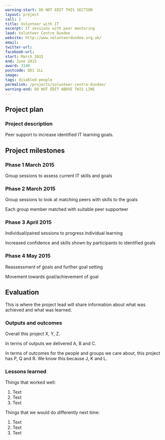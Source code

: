 ```yaml
---
warning-start: DO NOT EDIT THIS SECTION
layout: project
call: 1
title: Volunteer with IT
excerpt: IT sessions with peer mentoring
lead: Volunteer Centre Dundee
website: http://www.volunteerdundee.org.uk/
email: 
twitter-url: 
facebook-url: 
start: March 2015
end: June 2015
award: 3148
postcode: DD1 1LL
image:
tags: disabled-people 
permalink: /projects/volunteer-centre-dundee/
warning-end: DO NOT EDIT ABOVE THIS LINE
---
```


## Project plan

### Project description

Peer support to increase identified IT learning goals.


## Project milestones

### Phase 1 March 2015

Group sessions to assess current IT skills and goals

### Phase 2 March 2015 

Group sessions to look at matching peers with skills to the goals

Each group member matched with suitable peer supporteer

### Phase 3 April 2015

Individual/paired sessions to progress individual learning

Increased confidence and skills shown by participants to identified goals

### Phase 4 May 2015

Reassessment of goals and further goal setting

Movement towards goal/achievement of goal


## Evaluation

This is where the project lead will share information about what was achieved and what was learned.

### Outputs and outcomes

Overall this project X, Y, Z.

In terms of outputs we delivered A, B and C.

In terms of outcomes for the people and groups we care about, this project has P, Q and R. We know this because J, K and L.

### Lessons learned

Things that worked well:

1. Text
2. Text
3. Text

Things that we would do differently next time:

1. Text
2. Text
3. Text
